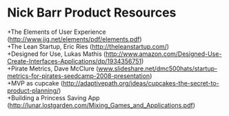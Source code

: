 # Nick Barr Product Resources

+The Elements of User Experience (http://www.jjg.net/elements/pdf/elements.pdf)    
+The Lean Startup, Eric Ries (http://theleanstartup.com/)  
+Designed for Use, Lukas Mathis (http://www.amazon.com/Designed-Use-Create-Interfaces-Applications/dp/1934356751)    
+Pirate Metrics, Dave McClure (www.slideshare.net/dmc500hats/startup-metrics-for-pirates-seedcamp-2008-presentation)  
+MVP as cupcake (http://adaptivepath.org/ideas/cupcakes-the-secret-to-product-planning/)  
+Building a Princess Saving App (http://lunar.lostgarden.com/Mixing_Games_and_Applications.pdf)  
